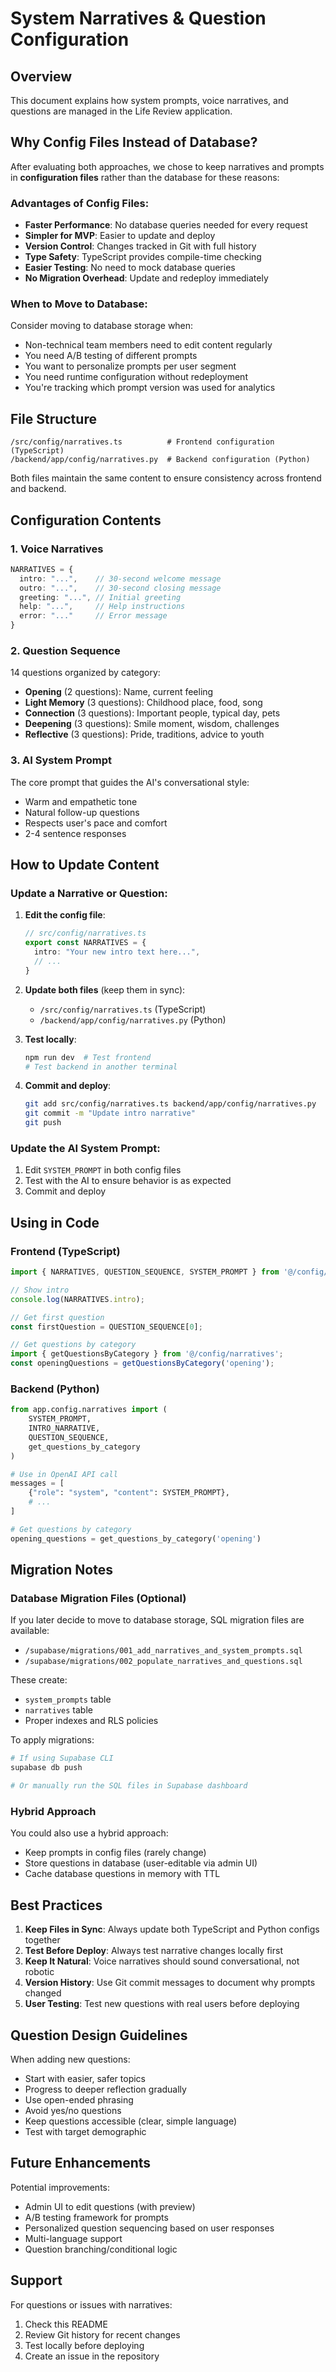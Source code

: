 # System Narratives & Question Configuration

## Overview

This document explains how system prompts, voice narratives, and questions are managed in the Life Review application.

## Why Config Files Instead of Database?

After evaluating both approaches, we chose to keep narratives and prompts in **configuration files** rather than the database for these reasons:

### Advantages of Config Files:
- **Faster Performance**: No database queries needed for every request
- **Simpler for MVP**: Easier to update and deploy
- **Version Control**: Changes tracked in Git with full history
- **Type Safety**: TypeScript provides compile-time checking
- **Easier Testing**: No need to mock database queries
- **No Migration Overhead**: Update and redeploy immediately

### When to Move to Database:
Consider moving to database storage when:
- Non-technical team members need to edit content regularly
- You need A/B testing of different prompts
- You want to personalize prompts per user segment
- You need runtime configuration without redeployment
- You're tracking which prompt version was used for analytics

## File Structure

```
/src/config/narratives.ts          # Frontend configuration (TypeScript)
/backend/app/config/narratives.py  # Backend configuration (Python)
```

Both files maintain the same content to ensure consistency across frontend and backend.

## Configuration Contents

### 1. Voice Narratives

```typescript
NARRATIVES = {
  intro: "...",    // 30-second welcome message
  outro: "...",    // 30-second closing message
  greeting: "...", // Initial greeting
  help: "...",     // Help instructions
  error: "..."     // Error message
}
```

### 2. Question Sequence

14 questions organized by category:
- **Opening** (2 questions): Name, current feeling
- **Light Memory** (3 questions): Childhood place, food, song
- **Connection** (3 questions): Important people, typical day, pets
- **Deepening** (3 questions): Smile moment, wisdom, challenges
- **Reflective** (3 questions): Pride, traditions, advice to youth

### 3. AI System Prompt

The core prompt that guides the AI's conversational style:
- Warm and empathetic tone
- Natural follow-up questions
- Respects user's pace and comfort
- 2-4 sentence responses

## How to Update Content

### Update a Narrative or Question:

1. **Edit the config file**:
   ```typescript
   // src/config/narratives.ts
   export const NARRATIVES = {
     intro: "Your new intro text here...",
     // ...
   }
   ```

2. **Update both files** (keep them in sync):
   - `/src/config/narratives.ts` (TypeScript)
   - `/backend/app/config/narratives.py` (Python)

3. **Test locally**:
   ```bash
   npm run dev  # Test frontend
   # Test backend in another terminal
   ```

4. **Commit and deploy**:
   ```bash
   git add src/config/narratives.ts backend/app/config/narratives.py
   git commit -m "Update intro narrative"
   git push
   ```

### Update the AI System Prompt:

1. Edit `SYSTEM_PROMPT` in both config files
2. Test with the AI to ensure behavior is as expected
3. Commit and deploy

## Using in Code

### Frontend (TypeScript)

```typescript
import { NARRATIVES, QUESTION_SEQUENCE, SYSTEM_PROMPT } from '@/config/narratives';

// Show intro
console.log(NARRATIVES.intro);

// Get first question
const firstQuestion = QUESTION_SEQUENCE[0];

// Get questions by category
import { getQuestionsByCategory } from '@/config/narratives';
const openingQuestions = getQuestionsByCategory('opening');
```

### Backend (Python)

```python
from app.config.narratives import (
    SYSTEM_PROMPT,
    INTRO_NARRATIVE,
    QUESTION_SEQUENCE,
    get_questions_by_category
)

# Use in OpenAI API call
messages = [
    {"role": "system", "content": SYSTEM_PROMPT},
    # ...
]

# Get questions by category
opening_questions = get_questions_by_category('opening')
```

## Migration Notes

### Database Migration Files (Optional)

If you later decide to move to database storage, SQL migration files are available:
- `/supabase/migrations/001_add_narratives_and_system_prompts.sql`
- `/supabase/migrations/002_populate_narratives_and_questions.sql`

These create:
- `system_prompts` table
- `narratives` table
- Proper indexes and RLS policies

To apply migrations:
```bash
# If using Supabase CLI
supabase db push

# Or manually run the SQL files in Supabase dashboard
```

### Hybrid Approach

You could also use a hybrid approach:
- Keep prompts in config files (rarely change)
- Store questions in database (user-editable via admin UI)
- Cache database questions in memory with TTL

## Best Practices

1. **Keep Files in Sync**: Always update both TypeScript and Python configs together
2. **Test Before Deploy**: Always test narrative changes locally first
3. **Keep It Natural**: Voice narratives should sound conversational, not robotic
4. **Version History**: Use Git commit messages to document why prompts changed
5. **User Testing**: Test new questions with real users before deploying

## Question Design Guidelines

When adding new questions:
- Start with easier, safer topics
- Progress to deeper reflection gradually
- Use open-ended phrasing
- Avoid yes/no questions
- Keep questions accessible (clear, simple language)
- Test with target demographic

## Future Enhancements

Potential improvements:
- Admin UI to edit questions (with preview)
- A/B testing framework for prompts
- Personalized question sequencing based on user responses
- Multi-language support
- Question branching/conditional logic

## Support

For questions or issues with narratives:
1. Check this README
2. Review Git history for recent changes
3. Test locally before deploying
4. Create an issue in the repository
